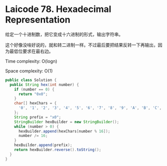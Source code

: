 # Laicode 78. Hexadecimal Representation

给定一个十进制数，把它变成十六进制的形式，输出字符串。

这个好像没啥好说的，就和转二进制一样。不过最后要把结果反转一下再输出，因为最低位要求在最右边。

Time complexity: O(logn)

Space complexity: O(1)

```java
public class Solution {
  public String hex(int number) {
    if (number == 0) {
      return "0x0";
    }
    char[] hexChars = {
      '0', '1', '2', '3', '4', '5', '6', '7', '8', '9', 'A', 'B', 'C', 'D', 'E', 'F'
    };
    String prefix = "x0";
    StringBuilder hexBuilder = new StringBuilder();
    while (number > 0) {
      hexBuilder.append(hexChars[number % 16]);
      number /= 16;
    }
    hexBuilder.append(prefix);
    return hexBuilder.reverse().toString();
  }
}
```
